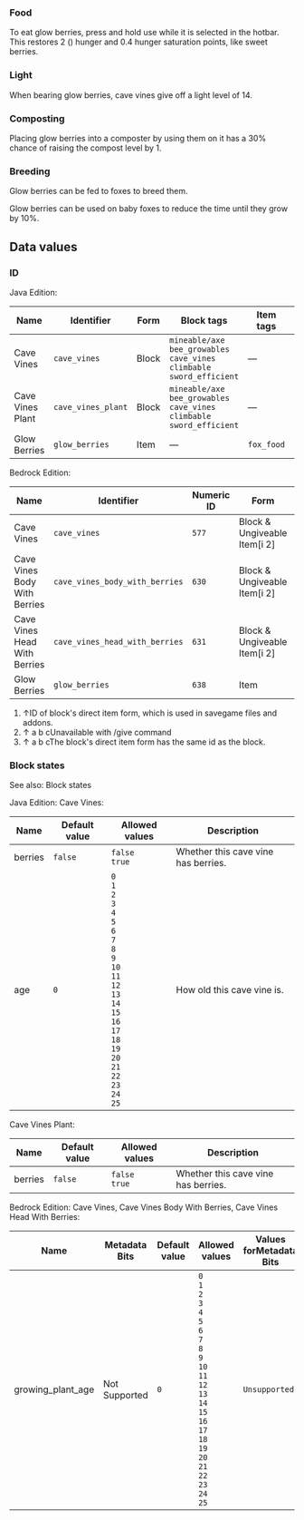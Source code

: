 ### Food
To eat glow berries, press and hold use while it is selected in the hotbar. This restores 2 () hunger and 0.4 hunger saturation points, like sweet berries.

### Light
When bearing glow berries, cave vines give off a light level of 14.

### Composting
Placing glow berries into a composter by using them on it has a 30% chance of raising the compost level by 1.

### Breeding
Glow berries can be fed to foxes to breed them.

Glow berries can be used on baby foxes to reduce the time until they grow by 10%.

## Data values
### ID
Java Edition:

| Name             | Identifier         | Form  | Block tags                                                                                | Item tags  | Translation key                    |
|------------------|--------------------|-------|-------------------------------------------------------------------------------------------|------------|------------------------------------|
| Cave Vines       | `cave_vines`       | Block | `mineable/axe`<br/>`bee_growables`<br/>`cave_vines`<br/>`climbable`<br/>`sword_efficient` | —          | `block.minecraft.cave_vines`       |
| Cave Vines Plant | `cave_vines_plant` | Block | `mineable/axe`<br/>`bee_growables`<br/>`cave_vines`<br/>`climbable`<br/>`sword_efficient` | —          | `block.minecraft.cave_vines_plant` |
| Glow Berries     | `glow_berries`     | Item  | —                                                                                         | `fox_food` | `item.minecraft.glow_berries`      |

Bedrock Edition:

| Name                         | Identifier                     | Numeric ID | Form                         | Item ID[i 1]   | Translation key                          |
|------------------------------|--------------------------------|------------|------------------------------|----------------|------------------------------------------|
| Cave Vines                   | `cave_vines`                   | `577`      | Block & Ungiveable Item[i 2] | Identical[i 3] | `tile.cave_vines.name`                   |
| Cave Vines Body With Berries | `cave_vines_body_with_berries` | `630`      | Block & Ungiveable Item[i 2] | Identical[i 3] | `tile.cave_vines_body_with_berries.name` |
| Cave Vines Head With Berries | `cave_vines_head_with_berries` | `631`      | Block & Ungiveable Item[i 2] | Identical[i 3] | `tile.cave_vines_head_with_berries.name` |
| Glow Berries                 | `glow_berries`                 | `638`      | Item                         | —              | `item.glow_berries.name`                 |

1. ↑ID of block's direct item form, which is used in savegame files and addons.
2. ↑ a b cUnavailable with /give command
3. ↑ a b cThe block's direct item form has the same id as the block.

### Block states
See also: Block states

Java Edition:
Cave Vines:

| Name    | Default value | Allowed values                                                                                                                                                                                                              | Description                         |
|---------|---------------|-----------------------------------------------------------------------------------------------------------------------------------------------------------------------------------------------------------------------------|-------------------------------------|
| berries | `false`       | `false`<br/>`true`                                                                                                                                                                                                          | Whether this cave vine has berries. |
| age     | `0`           | `0`<br/>`1`<br/>`2`<br/>`3`<br/>`4`<br/>`5`<br/>`6`<br/>`7`<br/>`8`<br/>`9`<br/>`10`<br/>`11`<br/>`12`<br/>`13`<br/>`14`<br/>`15`<br/>`16`<br/>`17`<br/>`18`<br/>`19`<br/>`20`<br/>`21`<br/>`22`<br/>`23`<br/>`24`<br/>`25` | How old this cave vine is.          |

Cave Vines Plant:

| Name    | Default value | Allowed values     | Description                         |
|---------|---------------|--------------------|-------------------------------------|
| berries | `false`       | `false`<br/>`true` | Whether this cave vine has berries. |

Bedrock Edition:
Cave Vines, Cave Vines Body With Berries, Cave Vines Head With Berries:

| Name              | Metadata Bits | Default value | Allowed values                                                                                                                                                                                                              | Values forMetadata Bits | Description                |
|-------------------|---------------|---------------|-----------------------------------------------------------------------------------------------------------------------------------------------------------------------------------------------------------------------------|-------------------------|----------------------------|
| growing_plant_age | Not Supported | `0`           | `0`<br/>`1`<br/>`2`<br/>`3`<br/>`4`<br/>`5`<br/>`6`<br/>`7`<br/>`8`<br/>`9`<br/>`10`<br/>`11`<br/>`12`<br/>`13`<br/>`14`<br/>`15`<br/>`16`<br/>`17`<br/>`18`<br/>`19`<br/>`20`<br/>`21`<br/>`22`<br/>`23`<br/>`24`<br/>`25` | `Unsupported`           | How old this cave vine is. |





